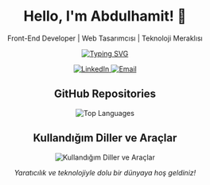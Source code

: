 <!-- Başlık -->
<h1 align="center">Hello, I'm Abdulhamit! 👋</h1>

<!-- Tagline veya açıklama -->
<p align="center">Front-End Developer | Web Tasarımcısı | Teknoloji Meraklısı</p>

<!-- Dinamik metin efekti -->
<p align="center">
  <a href="https://git.io/typing-svg">
    <img src="https://readme-typing-svg.demolab.com?font=Rubik+80s+Fade&size=40&duration=4000&pause=500&center=true&vCenter=true&width=435&lines=I'm%20Abdulhamit;I%20build%20web%20experiences;With%20passion%20and%20creativity;Let's%20create%20together" alt="Typing SVG" />
  </a>
</p>

<!-- Sosyal medya bağlantıları -->
<p align="center">
  <a href="https://www.linkedin.com/in/a-hamit-bozkurt-a35005203/" target="_blank" rel="noopener noreferrer">
    <img src="https://img.shields.io/badge/-LinkedIn-0077B5?style=for-the-badge&logo=linkedin&logoColor=white" alt="LinkedIn">
  </a>
  <a href="mailto:abdulhamit@example.com" target="_blank">
    <img src="https://img.shields.io/badge/-Email-D14836?style=for-the-badge&logo=gmail&logoColor=white" alt="Email">
  </a>
</p>

<!-- GitHub istatistikleri -->
<h2 align="center">GitHub Repositories</h2>
<p align="center">
  <img align="center" src="https://github-readme-stats.vercel.app/api/top-langs/?username=hamit2747&layout=compact&langs_count=6" alt="Top Languages" />
</p>

<!-- Dil ve araç ikonları -->
<h2 align="center">Kullandığım Diller ve Araçlar</h2>
<p align="center">
  <img src="https://skillicons.dev/icons?i=html5,css3,javascript,bootstrap,react&perline=5" alt="Kullandığım Diller ve Araçlar" />
</p>

<!-- Son sözler -->
<p align="center">
  <em>Yaratıcılık ve teknolojiyle dolu bir dünyaya hoş geldiniz!</em>
</p>
